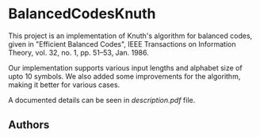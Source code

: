 # BalancedCodesKnuth

This project is an implementation of Knuth's algorithm for balanced codes, given in "Efficient Balanced Codes", IEEE Transactions on Information Theory, vol. 32,
no. 1, pp. 51–53, Jan. 1986. 

Our implementation supports various input lengths and alphabet size of upto 10 symbols.
We also added some improvements for the algorithm, making it better for various cases.

A documented details can be seen in *description.pdf* file.



## Authors
